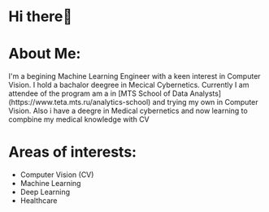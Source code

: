 # Hi there👋

<div>
  <h1>About Me:</h1>
  <p>I'm a begining Machine Learning Engineer with a keen interest in Computer Vision. I hold a bachalor deegree in Mecical Cybernetics. Currently I am attendee of the program am a in [MTS School of Data Analysts](https://www.teta.mts.ru/analytics-school) and trying my own in Computer Vision. Also i have a deegre in Medical cybernetics and now learning to compbine my medical knowledge with CV</p>
</div>

<div>
<h1>Areas of interests:</h1>
  <ul>
    <li>Computer Vision (CV)</li>
    <li>Machine Learning</li>
    <li>Deep Learning</li>
    <li>Healthcare</li>
  </ul>
</div>
